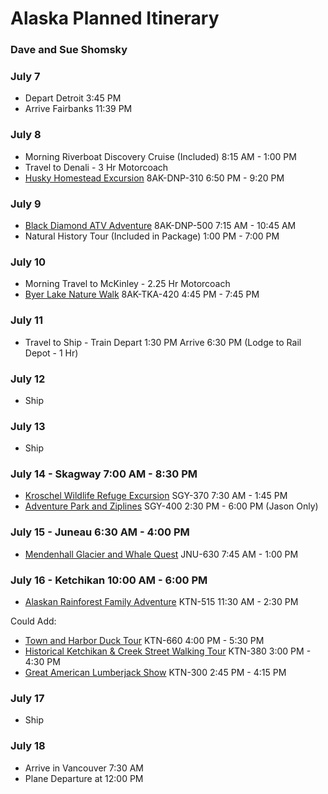 # Alaska Planned Itinerary
### Dave and Sue Shomsky

### **July 7**
- Depart Detroit 3:45 PM
- Arrive Fairbanks  11:39 PM  

### **July 8**
- Morning Riverboat Discovery Cruise (Included) 8:15 AM - 1:00 PM  
- Travel to Denali - 3 Hr Motorcoach  
- [Husky Homestead Excursion](https://book.princess.com/excursions/ldxDetails.page?tourCode=8AK-DNP-310&portid=DNP&portdate=07082018) 8AK-DNP-310 6:50 PM - 9:20 PM

### **July 9**
- [Black Diamond ATV Adventure](https://book.princess.com/excursions/ldxDetails.page?tourCode=8AK-DNP-500&portid=DNP&portdate=07092018) 8AK-DNP-500 7:15 AM - 10:45 AM  
- Natural History Tour (Included in Package) 1:00 PM - 7:00 PM

### **July 10**
- Morning Travel to McKinley - 2.25 Hr Motorcoach  
- [Byer Lake Nature Walk](https://book.princess.com/excursions/ldxDetails.page?tourCode=8AK-TKA-420&portid=TKA&portdate=07102018) 8AK-TKA-420 4:45 PM - 7:45 PM   

### **July 11**
- Travel to Ship - Train Depart 1:30 PM Arrive 6:30 PM (Lodge to Rail Depot - 1 Hr)   

### **July 12**
- Ship

### **July 13**
- Ship

### **July 14 - Skagway 7:00 AM - 8:30 PM**
- [Kroschel Wildlife Refuge Excursion](https://book.princess.com/excursions/exDetails.page?tourCode=SGY-370&portid=SGY&portdate=07142018) SGY-370 7:30 AM - 1:45 PM  
- [Adventure Park and Ziplines](https://book.princess.com/excursions/exDetails.page?tourCode=SGY-400&portid=SGY&portdate=07142018) SGY-400 2:30 PM - 6:00 PM (Jason Only)

### **July 15 - Juneau 6:30 AM - 4:00 PM**
- [Mendenhall Glacier and Whale Quest](https://book.princess.com/excursions/exDetails.page?tourCode=JNU-630&portid=JNU&portdate=07152018)  JNU-630 7:45 AM - 1:00 PM

### **July 16 - Ketchikan 10:00 AM - 6:00 PM**
- [Alaskan Rainforest Family Adventure](https://book.princess.com/excursions/exDetails.page?tourCode=KTN-515&portid=KTN&portdate=07162018) KTN-515 11:30 AM - 2:30 PM  

Could Add:  
- [Town and Harbor Duck Tour](https://book.princess.com/excursions/exDetails.page?tourCode=KTN-660&portid=KTN&portdate=07162018) KTN-660 4:00 PM - 5:30 PM  
- [Historical Ketchikan & Creek Street Walking Tour](https://book.princess.com/excursions/exDetails.page?tourCode=KTN-380&portid=KTN&portdate=07162018) KTN-380 3:00 PM - 4:30 PM  
- [Great American Lumberjack Show](https://book.princess.com/excursions/exDetails.page?tourCode=KTN-300&portid=KTN&portdate=07162018) KTN-300 2:45 PM - 4:15 PM  

### **July 17**
- Ship

### **July 18**
- Arrive in Vancouver 7:30 AM  
- Plane Departure at 12:00 PM  
